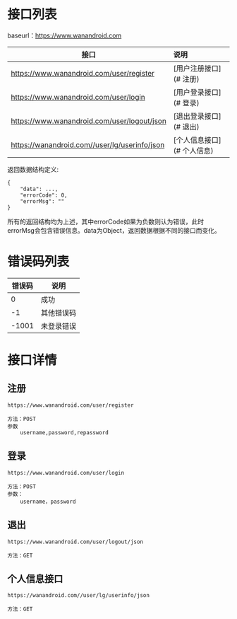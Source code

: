 # 接口列表

baseurl：https://www.wanandroid.com

| 接口                                          | 说明                       |
| --------------------------------------------- | :------------------------- |
| https://www.wanandroid.com/user/register      | [用户注册接口](# 注册)     |
| https://www.wanandroid.com/user/login         | [用户登录接口](# 登录)     |
| https://www.wanandroid.com/user/logout/json   | [退出登录接口](# 退出)     |
| https://wanandroid.com//user/lg/userinfo/json | [个人信息接口](# 个人信息) |

返回数据结构定义:

```
{
    "data": ...,
    "errorCode": 0,
    "errorMsg": ""
}
```

所有的返回结构均为上述，其中errorCode如果为负数则认为错误，此时errorMsg会包含错误信息。data为Object，返回数据根据不同的接口而变化。

# 错误码列表

| 错误码   | 说明    |
|-------|-------|
| 0     | 成功    |
| -1    | 其他错误码 |
| -1001 | 未登录错误 |

# 接口详情

## 注册

```agsl
https://www.wanandroid.com/user/register

方法：POST
参数
	username,password,repassword
```

## 登录

```agsl
https://www.wanandroid.com/user/login

方法：POST
参数：
	username，password
```

## 退出

```agsl
https://www.wanandroid.com/user/logout/json

方法：GET
```

## 个人信息接口

```agsl
https://wanandroid.com//user/lg/userinfo/json

方法：GET
```

